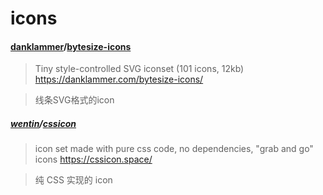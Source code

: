 <!--
 * @Date        : 2020-05-15 20:18:12
 * @LastEditors : anlzou
 * @Github      : https://github.com/anlzou
 * @LastEditTime: 2020-05-22 23:25:37
 * @FilePath    : \blog\resource\icons\icons.md
 * @Describe    : 
--> 
# icons

#### [danklammer](https://github.com/danklammer)/[bytesize-icons](https://github.com/danklammer/bytesize-icons)

> Tiny style-controlled SVG iconset (101 icons, 12kb) https://danklammer.com/bytesize-icons/

> 线条SVG格式的icon



##### [wentin](https://github.com/wentin)/[cssicon](https://github.com/wentin/cssicon)
> icon set made with pure css code, no dependencies, "grab and go" icons https://cssicon.space/

>  纯 CSS 实现的 icon 